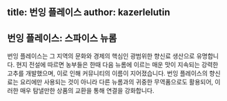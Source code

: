 title:  번잉 플레이스
author: kazerlelutin
---
## 번잉 플레이스: 스파이스 뉴롬

번잉 플레이스는 그 지역의 문화와 경제의 핵심인 광범위한 향신료 생산으로 유명합니다. 현지 전설에 따르면 농부들은 한때 다음 뉴롬에 이르는 매운 맛이 지속되는 강력한 고추를 개발했으며, 이로 인해 커뮤니티의 이름이 지어졌습니다. 번잉 플레이스의 향신료는 요리에만 사용되는 것이 아니라 다른 뉴롬과의 귀중한 무역품으로도 활용되어, 이러한 매우 탐낼만한 상품의 교환을 통해 연결을 강화합니다.
